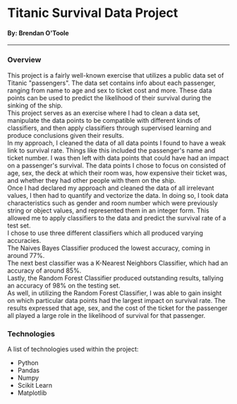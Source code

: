 # Titanic Survival Data Project
#### By: Brendan O'Toole
***
### Overview
This project is a fairly well-known exercise that utilizes a public data set of Titanic "passengers". The data set contains info about each passenger, ranging from name to age and sex to ticket cost and more. These data points can be used to predict the likelihood of their survival during the sinking of the ship.\
This project serves as an exercise where I had to clean a data set, manipulate the data points to be compatible with different kinds of classifiers, and then apply classifiers through supervised learning and produce conclusions given their results.\
In my approach, I cleaned the data of all data points I found to have a weak link to survival rate. Things like this included the passenger's name and ticket number. I was then left with data points that could have had an impact on a passenger's survival. The data points I chose to focus on consisted of age, sex, the deck at which their room was, how expensive their ticket was, and whether they had other people with them on the ship.\
Once I had declared my approach and cleaned the data of all irrelevant values, I then had to quantify and vectorize the data. In doing so, I took data characteristics such as gender and room number which were previously string or object values, and represented them in an integer form. This allowed me to apply classifiers to the data and predict the survival rate of a test set.\
I chose to use three different classifiers which all produced varying accuracies.\
The Naives Bayes Classifier produced the lowest accuracy, coming in around 77%.\
The next best classifier was a K-Nearest Neighbors Classifier, which had an accuracy of around 85%.\
Lastly, the Random Forest Classifier produced outstanding results, tallying an accuracy of 98% on the testing set.\
As well, in utilizing the Random Forest Classifier, I was able to gain insight on which particular data points had the largest impact on survival rate. The results expressed that age, sex, and the cost of the ticket for the passenger all played a large role in the likelihood of survival for that passenger.

### Technologies
A list of technologies used within the project:
* Python
* Pandas
* Numpy
* Scikit Learn
* Matplotlib
